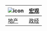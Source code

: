 | ![icon](https://avatars1.githubusercontent.com/u/19170231?v=3&s=88) | [宏观](http://baidu.com) |
|--------|--------|
|     [地产](http://github.com/)   |   [政经](http://kernel.org)     |